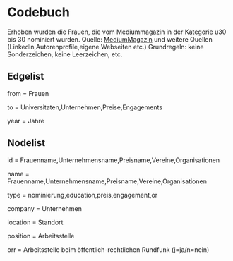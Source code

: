 # Codebuch

Erhoben wurden die Frauen, die vom Mediummagazin in der Kategorie u30 bis 30 nominiert wurden.
Quelle: [MediumMagazin](https://www.mediummagazin.de) und weitere Quellen (LinkedIn,Autorenprofile,eigene Webseiten etc.)
Grundregeln: keine Sonderzeichen, keine Leerzeichen, etc.

## Edgelist

from = Frauen

to = Universitaten,Unternehmen,Preise,Engagements

year = Jahre

## Nodelist

id = Frauenname,Unternehmensname,Preisname,Vereine,Organisationen

name = Frauenname,Unternehmensname,Preisname,Vereine,Organisationen

type = nominierung,education,preis,engagement,or

company = Unternehmen

location = Standort

position = Arbeitsstelle

orr = Arbeitsstelle beim öffentlich-rechtlichen Rundfunk (j=ja/n=nein)
